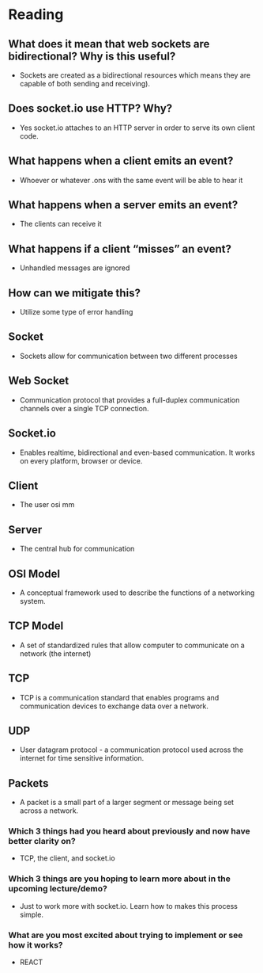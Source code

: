 # Reading


## What does it mean that web sockets are bidirectional? Why is this useful?
- Sockets are created as a bidirectional resources which means they are capable of both sending and receiving).

## Does socket.io use HTTP? Why?
- Yes socket.io attaches to an HTTP server in order to serve its own client code.

## What happens when a client emits an event?
- Whoever or whatever .ons with the same event will be able to hear it

## What happens when a server emits an event?
- The clients can receive it

## What happens if a client “misses” an event?
- Unhandled messages are ignored

## How can we mitigate this?
- Utilize some type of error handling

## Socket
- Sockets allow for communication between two different processes

## Web Socket
- Communication protocol that provides a full-duplex communication channels over a single TCP connection.

## Socket.io
- Enables realtime, bidirectional and even-based communication.  It works on every platform, browser or device.

## Client
- The user
osi mm
## Server
- The central hub for communication

## OSI Model
- A conceptual framework used to describe the functions of a networking system.

## TCP Model
- A set of standardized rules that allow computer to communicate on a network (the internet)

## TCP
- TCP is a communication standard that enables programs and communication devices to exchange data over a network.

## UDP
- User datagram protocol - a communication protocol used across the internet for time sensitive information.

## Packets

- A packet is a small part of a larger segment or message being set  across a network.

### Which 3 things had you heard about previously and now have better clarity on?
- TCP, the client, and socket.io

### Which 3 things are you hoping to learn more about in the upcoming lecture/demo?
- Just to work more with socket.io.  Learn how to makes this process simple.

### What are you most excited about trying to implement or see how it works?
- REACT
